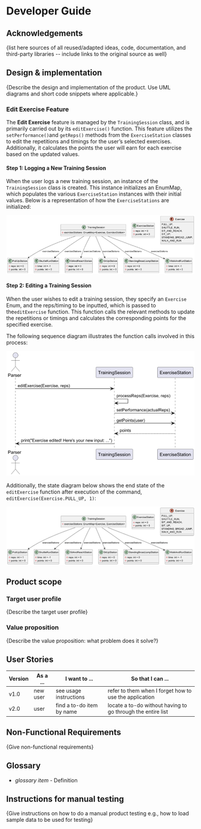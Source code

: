 # Developer Guide

## Acknowledgements

{list here sources of all reused/adapted ideas, code, documentation, and third-party libraries -- include links to the original source as well}

## Design & implementation

{Describe the design and implementation of the product. Use UML diagrams and short code snippets where applicable.}

### Edit Exercise Feature

The **Edit Exercise** feature is managed by the `TrainingSession` class, and is primarily carried out by its 
`editExercise()` function. This feature utilizes the `setPerformance()`and `getReps()` methods from the 
`ExerciseStation` classes to edit the repetitions and timings for the user’s selected 
exercises. Additionally, it calculates the points the user will earn for each exercise based on the updated values.

#### Step 1: Logging a New Training Session

When the user logs a new training session, an instance of the `TrainingSession` class is created. This instance 
initializes an EnumMap, which populates the various `ExerciseStation` instances with their initial values. 
Below is a representation of how the `ExerciseStations` are initialized:

![TrainingSessionInitialState.png](TrainingSessionInitialState.png)  

#### Step 2: Editing a Training Session

When the user wishes to edit a training session, they specify an `Exercise` Enum, and the reps/timing to be inputted,
which is passed to the`editExercise` function. This function calls the relevant methods to update the repetitions or 
timings and calculates the corresponding points for the specified exercise.

The following sequence diagram illustrates the function calls involved in this process:

![editExerciseSequenceDiagram.png](editExerciseSequenceDiagram.png)

Additionally, the state diagram below shows the end state of the `editExercise` function after execution of the command,
`editExercise(Exercise.PULL_UP, 1)`:

![TrainingSessionEditState.png](TrainingSessionEditState.png)






## Product scope
### Target user profile

{Describe the target user profile}

### Value proposition

{Describe the value proposition: what problem does it solve?}

## User Stories

|Version| As a ... | I want to ... | So that I can ...|
|--------|----------|---------------|------------------|
|v1.0|new user|see usage instructions|refer to them when I forget how to use the application|
|v2.0|user|find a to-do item by name|locate a to-do without having to go through the entire list|

## Non-Functional Requirements

{Give non-functional requirements}

## Glossary

* *glossary item* - Definition

## Instructions for manual testing

{Give instructions on how to do a manual product testing e.g., how to load sample data to be used for testing}
